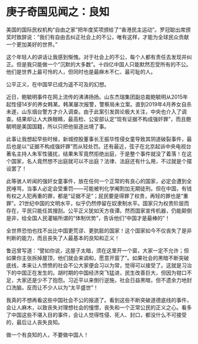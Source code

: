 
# 庚子奇国见闻之：良知

美国的国际民权机构“自由之家”把年度奖项颁给了“香港民主运动”。罗冠聪出席颁奖时致辞说：“我们有自由去纠正社会上的不公，唯有这样，才能为全球民众贡献一个更加美好的世界。”

这个年轻人的讲话让我感到惭愧。对于社会上的不公，每个人都有责任去发现并纠正。但是我只能做一个“沉默的大多数”。十四亿中国人只能默然忍受所有的不公。他们是世界上最可怜的人，但同时也是最麻木不仁、最可耻的人。

公平正义，在中国早已成为遥不可及的幻想。

近日，鲍毓明事件在网上流传的沸沸扬扬。山东杰瑞集团副总裁鲍毓明从2015年起性侵14岁的养女韩某。韩某屡次报警，警察局未立案。直到2019年4月养女自杀未遂，山东烟台警方才介入调查。由于此案引发舆论极大关注，中央也介入了调查。结果却让人大跌眼睛，最高检、公安部认定“现有证据不构成强奸罪”，而且鲍毓明是美国国籍，所以只把他驱逐出境了事。

此事让我想起早些时候，新城控股董事长王振华性侵女童导致其阴道破裂事件，最后也是以“证据不构成强奸罪”而从轻处罚。还有最近，弦子在北京起诉中央电视台著名主持人朱军性骚扰，结果朱军竟然拒绝出庭，于是整个事件就没了着落！在这个国家，名人竟然想不出庭就可以不出庭？法律、法庭还有什么用，不过就是个摆设罢了！

此等骇人听闻的强奸女童事件，放在任何一个正常的有良心的国家，必定会遭到全民唾骂，当事人必定会受重罚——可能被判化学阉割加无期徒刑。但在中国，有钱有权之人犯再重的罪，都是“证据不足”；屁民要是得罪了权贵，再轻的罪也是“重罪”。21世纪中国的文明水平，似乎仍然停留在奴隶制水平。国家只为权贵阶层而存在，平民只能任其搜刮。公平正义犹如天方夜谭。然而国家宣传机器，仍能颠倒是非，给全国人民灌输所谓的“体制优势”，告诉他们“中国才是最棒的”！

全世界恐怕也找不出比中国更荒谬、更肮脏的国家！这个国家如今不仅丧失了是非判断的能力，而且丧失了人最基本的良知和正义！

鲁迅曾写道：“譬如你说，这屋子太暗，须在这里开一个窗，大家一定不允许；但如果你主张拆掉屋顶，他们就会来调和，愿意开窗了”。如果社会的黑暗不断突破底线，本来让人愤愤的社会不公大家便会习以为常，觉得可以接受了。这就是习治下的中国正在发生的。胡时期的中国经济突飞猛进，民生改善巨大，但因为钳口不足，大家还是少不了抱怨。习近平以来倒行逆施，社会日益黑暗，但不遗余力地封口洗脑，反而让不少人以为“太平盛世”！

我真的不想再看这些中国社会不公的报道了。看到这些不断突破道德底线的事件，会让人麻木，以致丧失对理想社会的憧憬，丧失和一个正常公民的正义之心。看多了中国这些不堪入目的事件，会让人觉得性侵、死人、封口，都没什么不可接受的，最后让人丧失良知。

做一个有良知的人，不要做中国人！

